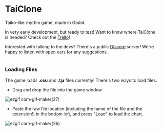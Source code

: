 # TaiClone
Taiko-like rhythm game, made in Godot.

In very early development, but ready to test! Want to know where TaiClone is headed? Check out the [Trello](https://trello.com/b/kDb8ZxHf/taiclone)!

Interested with talking to the devs? There's a public [Discord](https://discord.gg/MxGabyPesW) server! We're happy to listen with open ears for any suggestions.
#
### Loading Files
The game loads **.osu** and **.tja** files currently! There's two ways to load files.
- Drag and drop the file into the game window.

![ezgif com-gif-maker(27)](https://user-images.githubusercontent.com/26314613/187140462-4acf3576-5ea1-45af-951d-f0e8eab76797.gif)
- Paste the raw file location (including the name of the file and the extension!) in the bottom left, and press "Load" to load the chart.

![ezgif com-gif-maker(26)](https://user-images.githubusercontent.com/26314613/177951029-ae87bb00-276a-4aad-b66a-e3c9004d8ec7.gif)
